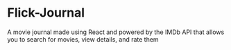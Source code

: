 # Flick-Journal
A movie journal made using React and powered by the IMDb API that allows you to search for movies, view details, and rate them
